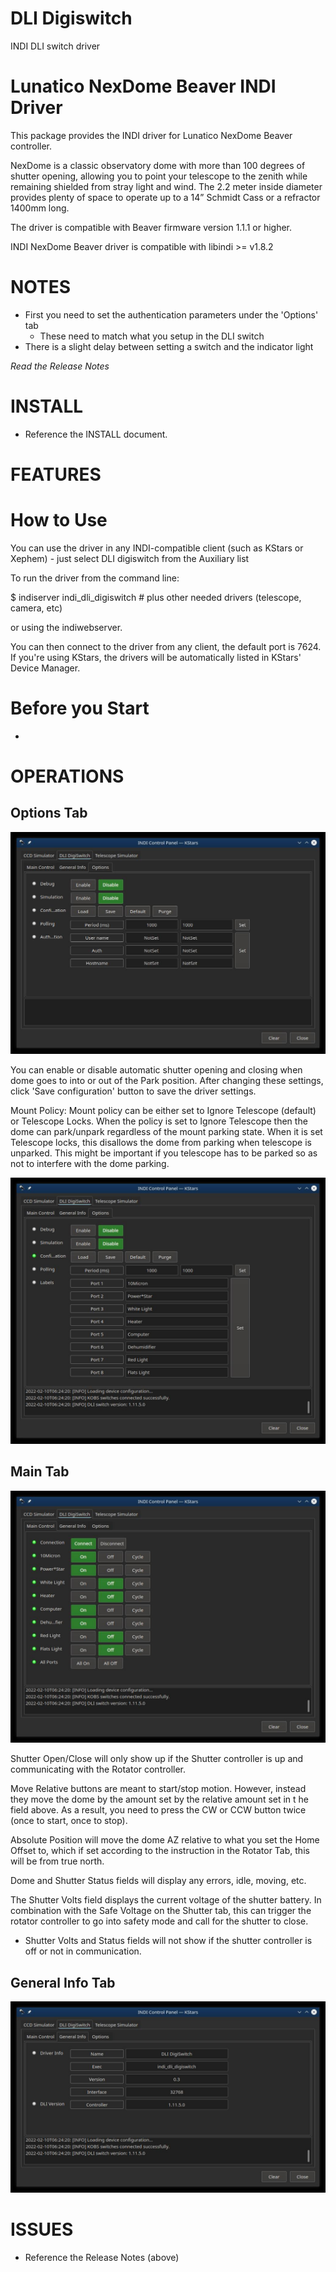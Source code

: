# DLI Digiswitch
INDI DLI switch driver




Lunatico NexDome Beaver INDI Driver
=========================================
This package provides the INDI driver for Lunatico NexDome Beaver controller.

NexDome is a classic observatory dome with more than 100 degrees of shutter opening, allowing you to point your telescope to the zenith while remaining shielded from stray light and wind. The 2.2 meter inside diameter provides plenty of space to operate up to a 14” Schmidt Cass or a refractor 1400mm long.

The driver is compatible with Beaver firmware version 1.1.1 or higher.

INDI NexDome Beaver driver is compatible with libindi >= v1.8.2

NOTES
=====
- First you need to set the authentication parameters under the 'Options' tab
  - These need to match what you setup in the DLI switch
- There is a slight delay between setting a switch and the indicator light

*Read the Release Notes*

INSTALL
=======
- Reference the INSTALL document.

FEATURES
========


How to Use
==========

You can use the driver in any INDI-compatible client (such as KStars or Xephem) - just select 
DLI digiswitch from the Auxiliary list

To run the driver from the command line:

$ indiserver indi_dli_digiswitch # plus other needed drivers (telescope, camera, etc)

or using the indiwebserver.

You can then connect to the driver from any client, the default port is 7624.
If you're using KStars, the drivers will be automatically listed in KStars' Device Manager.

Before you Start
================

- 

OPERATIONS
==========

Options Tab
-----------

![Options Tab](Assets/OptionsTab-initial.jpeg)

You can enable or disable automatic shutter opening and closing when dome goes to into or out of the Park position. After changing these settings, click 'Save configuration' button to save the driver settings.

Mount Policy: Mount policy can be either set to Ignore Telescope (default) or Telescope Locks. When the policy is set to Ignore Telescope then the dome can park/unpark regardless of the mount parking state. When it is set Telescope locks, this disallows the dome from parking when telescope is unparked.  This might be important if you telescope has to be parked so as not to interfere with the dome parking.

![Options Tab](Assets/OptionsTab-authenticated.jpeg)


Main Tab
--------

![Main Tab](Assets/MainTab.jpeg)

Shutter Open/Close will only show up if the Shutter controller is up and communicating with the Rotator controller.

Move Relative buttons are meant to start/stop motion.  However, instead they move the dome by the amount set by the relative amount set in t he field above.  As a result, you need to press the CW or CCW button twice (once to start, once to stop).

Absolute Position will move the dome AZ relative to what you set the Home Offset to, which if set according to the instruction in the Rotator Tab, this will be from true north.

Dome and Shutter Status fields will display any errors, idle, moving, etc.

The Shutter Volts field displays the current voltage of the shutter battery.  In combination with the Safe Voltage on the Shutter tab, this can trigger the rotator controller to go into safety mode and call for the shutter to close.
- Shutter Volts and Status fields will not show if the shutter controller is off or not in communication.

General Info Tab
----------------

![General Info Tab](Assets/GeneralInfoTab.jpeg)


ISSUES
============
- Reference the Release Notes (above)



